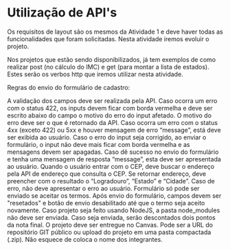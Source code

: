 <h1> Utilização de API's </h1>

Os requisitos de layout são os mesmos da Atividade 1 e deve haver todas as funcionalidades que foram solicitadas. Nesta atividade iremos evoluir o projeto.

Nos projetos que estão sendo disponibilizados, já tem exemplos de como realizar post (no cálculo do IMC) e get (para montar a lista de estados). Estes serão os verbos http que iremos utilizar nesta atividade.

 

Regras do envio do formulário de cadastro:

 

A validação dos campos deve ser realizada pela API.
Caso ocorra um erro com o status 422, os inputs devem ficar com borda vermelha e deve ser escrito abaixo do campo o motivo do erro do input afetado. O motivo do erro deve ser o que é retornado da API.
Caso ocorra um erro com o status 4xx (exceto 422) ou 5xx e houver mensagem de erro “message”, está deve ser exibida ao usuário.
Caso o erro do input seja corrigido, ao enviar o formulário, o input não deve mais ficar com borda vermelha e as mensagens devem ser apagadas.
Caso dê sucesso no envio do formulário e tenha uma mensagem de resposta “message”, esta deve ser apresentada ao usuário.
Quando o usuário entrar com o CEP, deve buscar o endereço pela API de endereço que consulta o CEP. Se retornar endereço, deve preencher com o resultado o “Logradouro”, “Estado” e “Cidade”. Caso de erro, não deve apresentar o erro ao usuário.
Formulário só pode ser enviado se aceitar os termos.
Após envio do formulário, campos devem ser "resetados" e botão de envio desabilitado até que o termo seja aceito novamente.
Caso projeto seja feito usando NodeJS, a pasta node_modules não deve ser enviada. Caso seja enviada, serão descontados dois pontos da nota final.
O projeto deve ser entregue no Canvas. Pode ser a URL do repositório GIT público ou upload do projeto em uma pasta compactada (.zip). Não esquece de coloca o nome dos integrantes.
